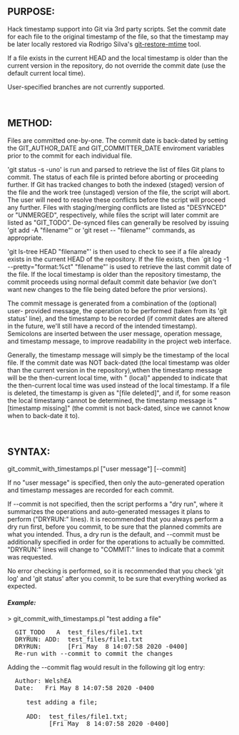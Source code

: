 ## PURPOSE:

Hack timestamp support into Git via 3rd party scripts.  Set the commit date
for each file to the original timestamp of the file, so that the timestamp may
be later locally restored via Rodrigo Silva's
[git-restore-mtime](https://github.com/MestreLion/git-tools) tool.

If a file exists in the current HEAD and the local timestamp is older than
the current version in the repository, do not override the commit date
(use the default current local time).

User-specified branches are not currently supported.

<BR>



## METHOD:

Files are committed one-by-one.  The commit date is back-dated by setting the
GIT_AUTHOR_DATE and GIT_COMMITTER_DATE enviroment variables prior to the commit
for each individual file.

'git status -s -uno' is run and parsed to retrieve the list of files Git plans
to commit.  The status of each file is printed before aborting or proceeding
further.  If Git has tracked changes to both the indexed (staged) version of
the file and the work tree (unstaged) version of the file, the script will
abort.  The user will need to resolve these conflicts before the script will
proceed any further.  Files with staging/merging conflicts are listed as
"DESYNCED" or "UNMERGED", respectively, while files the script will later
commit are listed as "GIT_TODO".  De-synced files can generally be resolved
by issuing 'git add -A "filename"' or 'git reset -- "filename"' commands, as
appropriate.

'git ls-tree HEAD "filename"' is then used to check to see if a file already
exists in the current HEAD of the repository.  If the file exists, then
`git log -1 --pretty="format:%ct" "filename"' is used to retrieve the last
commit date of the file.  If the local timestamp is older than the repository
timestamp, the commit proceeds using normal default commit date behavior
(we don't want new changes to the file being dated before the prior versions).

The commit message is generated from a combination of the (optional) user-
provided message, the operation to be performed (taken from its 'git status'
line), and the timestamp to be recorded (if commit dates are altered in the
future, we'll still have a record of the intended timestamp).  Semicolons
are inserted between the user message, operation message, and timestamp
message, to improve readability in the project web interface.

Generally, the timestamp message will simply be the timestamp of the local
file.  If the commit date was NOT back-dated (the local timestamp was older
than the current version in the repository),wthen the timestamp message will
be the then-current local time, with " (local)" appended to indicate that the
then-current local time was used instead of the local timestamp.  If a file
is deleted, the timestamp is given as "[file deleted]", and if, for some
reason the local timestamp cannot be determined, the timestamp message is
"[timestamp missing]" (the commit is not back-dated, since we cannot know
when to back-date it to).

<BR>



## SYNTAX:

git_commit_with_timestamps.pl ["user message"] [--commit]

If no "user message" is specified, then only the auto-generated operation
and timestamp messages are recorded for each commit.

If --commit is not specified, then the script performs a "dry run", where
it summarizes the operations and auto-generated messages it plans to perform
("DRYRUN:" lines).  It is recommended that you always perform a dry run first,
before you commit, to be sure that the planned commits are what you intended.
Thus, a dry run is the default, and --commit must be additionally specified in
order for the operations to actually be committed.  "DRYRUN:" lines will
change to "COMMIT:" lines to indicate that a commit was requested.

No error checking is performed, so it is recommended that you check 'git log'
and 'git status' after you commit, to be sure that everything worked as
expected.


#### _Example:_

\> git_commit_with_timestamps.pl "test adding a file"
<pre>
  GIT_TODO   A  test_files/file1.txt
  DRYRUN: ADD:  test_files/file1.txt
  DRYRUN:       [Fri May  8 14:07:58 2020 -0400]
  Re-run with --commit to commit the changes
</pre>

Adding the --commit flag would result in the following git log entry:

<pre>
  Author: WelshEA <Eric.Welsh@moffitt.org>
  Date:   Fri May 8 14:07:58 2020 -0400

     test adding a file;

     ADD:  test_files/file1.txt;
           [Fri May  8 14:07:58 2020 -0400]
</pre>
